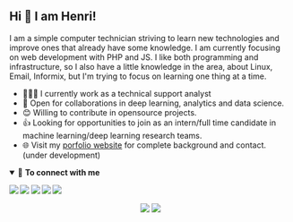 ## Hi 👋 I am Henri!
I am a simple computer technician striving to learn new technologies and improve ones that already have some knowledge. I am currently focusing on web development with PHP and JS. I like both programming and infrastructure, so I also have a little knowledge in the area, about Linux, Email, Informix, but I'm trying to focus on learning one thing at a time.

- 👨🏽‍💻 I currently work as a technical support analyst
- 🤝 Open for collaborations in deep learning, analytics and data science.
- 😊 Willing to contribute in opensource projects.
- 👍 Looking for opportunities to join as an intern/full time candidate in machine learning/deep learning research teams.
- 🌐 Visit my [porfolio website](https://hnrazevedo.github.io/) for complete background and contact. (under development)

<details open>
<summary>🤝 <b>To connect with me<b></summary>

<p align = "center">
  
[<img src="https://img.shields.io/badge/portfolio-%2312100E.svg?&style=for-the-badge&logo=github&logoColor=white" />](https://hnrazevedo.github.io/)
[<img src="https://img.shields.io/badge/linkedin-%230077B5.svg?&style=for-the-badge&logo=linkedin&logoColor=white" />](https://www.linkedin.com/in/henri-azevedo-063757148/)
[<img src="https://img.shields.io/badge/facebook-%230077B5.svg?&style=for-the-badge&logo=facebook&logoColor=white" />](https://www.facebook.com/Azevedo.Henri)
[<img src = "https://img.shields.io/badge/instagram-%23E4405F.svg?&style=for-the-badge&logo=instagram&logoColor=white">](https://www.instagram.com/azevedohenri/)
 ![](https://img.shields.io/github/followers/hnrazevedo?style=for-the-badge&logo=appveyor)
</details>


<p align = "center">
  <img src = "https://github-readme-stats.vercel.app/api?username=hnrazevedo&show_icons=true&line_height=34">
  <img src = "https://github-readme-stats.vercel.app/api/top-langs/?username=hnrazevedo&hide=css,html">
</p>
